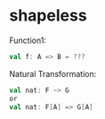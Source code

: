 # shapeless

Function1:
```scala
val f: A => B = ???
```

Natural Transformation:
```scala
val nat: F ~> G
or 
val nat: F[A] => G[A]
```